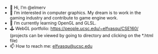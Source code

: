 - 👋 Hi, I’m @elmerv
- 👀 I’m interested in computer graphics. My dream is to work in the gaming industry and contribute to game engine work.
- 🌱 I’m currently learning OpenGL and GLSL.
- 🕹 WebGL portfolio: https://people.ucsc.edu/~elfvasqu/CSE160/ (projects can be viewed by going to directory and clicking on the *.html file)
- 📫 How to reach me: elfvasqu@ucsc.edu

<!---
elmerv/elmerv is a ✨ special ✨ repository because its `README.md` (this file) appears on your GitHub profile.
You can click the Preview link to take a look at your changes.
--->
